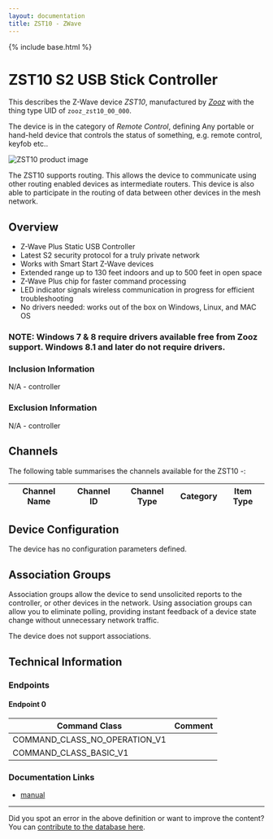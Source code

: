 ```yaml
---
layout: documentation
title: ZST10 - ZWave
---
```


{% include base.html %}

# ZST10 S2 USB Stick Controller
This describes the Z-Wave device *ZST10*, manufactured by *[Zooz](http://www.getzooz.com/)* with the thing type UID of ```zooz_zst10_00_000```.

The device is in the category of *Remote Control*, defining Any portable or hand-held device that controls the status of something, e.g. remote control, keyfob etc..

![ZST10 product image](https://opensmarthouse.org/zwavedatabase/1128/image/)


The ZST10 supports routing. This allows the device to communicate using other routing enabled devices as intermediate routers.  This device is also able to participate in the routing of data between other devices in the mesh network.

## Overview

  * Z-Wave Plus Static USB Controller
  * Latest S2 security protocol for a truly private network
  * Works with Smart Start Z-Wave devices
  * Extended range up to 130 feet indoors and up to 500 feet in open space
  * Z-Wave Plus chip for faster command processing
  * LED indicator signals wireless communication in progress for efficient troubleshooting
  * No drivers needed: works out of the box on Windows, Linux, and MAC OS

### **NOTE:** Windows 7 & 8 require drivers available free from Zooz support. Windows 8.1 and later do not require drivers.

### Inclusion Information

N/A - controller

### Exclusion Information

N/A - controller

## Channels

The following table summarises the channels available for the ZST10 -:

| Channel Name | Channel ID | Channel Type | Category | Item Type |
|--------------|------------|--------------|----------|-----------|



## Device Configuration

The device has no configuration parameters defined.

## Association Groups

Association groups allow the device to send unsolicited reports to the controller, or other devices in the network. Using association groups can allow you to eliminate polling, providing instant feedback of a device state change without unnecessary network traffic.

The device does not support associations.
## Technical Information

### Endpoints

#### Endpoint 0

| Command Class | Comment |
|---------------|---------|
| COMMAND_CLASS_NO_OPERATION_V1| |
| COMMAND_CLASS_BASIC_V1| |

### Documentation Links

* [manual](https://opensmarthouse.org/zwavedatabase/1128/reference/zooz-z-wave-plus-radio-s2-usb-stick-zst10-manual.pdf)

---

Did you spot an error in the above definition or want to improve the content?
You can [contribute to the database here](https://opensmarthouse.org/zwavedatabase/1128).
